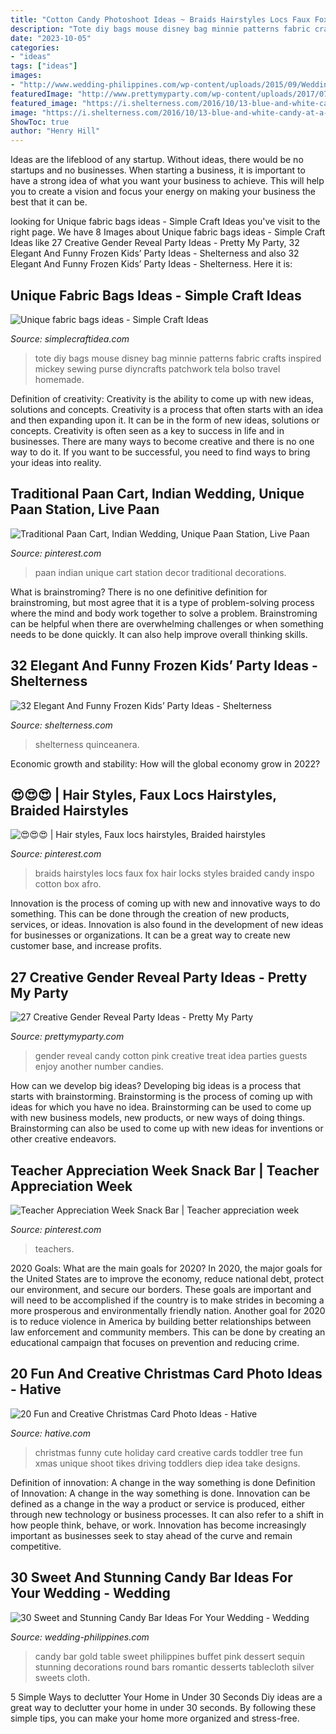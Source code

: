 ```yaml
---
title: "Cotton Candy Photoshoot Ideas ~ Braids Hairstyles Locs Faux Fox Hair Locks Styles Braided Candy Inspo Cotton Box Afro"
description: "Tote diy bags mouse disney bag minnie patterns fabric crafts inspired mickey sewing purse diyncrafts patchwork tela bolso travel homemade"
date: "2023-10-05"
categories:
- "ideas"
tags: ["ideas"]
images:
- "http://www.wedding-philippines.com/wp-content/uploads/2015/09/Wedding-Philippines-30-Sweet-and-Stunning-Candy-Bar-Buffet-Food-Ideas-For-Your-Wedding-25.jpg"
featuredImage: "http://www.prettymyparty.com/wp-content/uploads/2017/07/blue-pink-cotton-candy.jpg"
featured_image: "https://i.shelterness.com/2016/10/13-blue-and-white-candy-at-a-Frozen-birthday-party.jpg"
image: "https://i.shelterness.com/2016/10/13-blue-and-white-candy-at-a-Frozen-birthday-party.jpg"
ShowToc: true
author: "Henry Hill"
---
```



Ideas are the lifeblood of any startup. Without ideas, there would be no startups and no businesses. When starting a business, it is important to have a strong idea of what you want your business to achieve. This will help you to create a vision and focus your energy on making your business the best that it can be.

	

		
looking for Unique fabric bags ideas - Simple Craft Ideas you've visit to the right page. We have 8 Images about Unique fabric bags ideas - Simple Craft Ideas like 27 Creative Gender Reveal Party Ideas - Pretty My Party, 32 Elegant And Funny Frozen Kids’ Party Ideas - Shelterness and also 32 Elegant And Funny Frozen Kids’ Party Ideas - Shelterness. Here it is:
		
    
## Unique Fabric Bags Ideas - Simple Craft Ideas

<img loading=lazy src="https://simplecraftidea.com/wp-content/uploads/2018/01/fabric-bags-ideas-13.jpg" onerror="this.onerror=null;this.src='https://tse3.mm.bing.net/th?id=OIP.5vYYfzmjK_Vfzp9VkUqLYgHaJ6&amp;pid=15.1';" alt="Unique fabric bags ideas - Simple Craft Ideas">

_Source: simplecraftidea.com_

>tote diy bags mouse disney bag minnie patterns fabric crafts inspired mickey sewing purse diyncrafts patchwork tela bolso travel homemade. 

	

Definition of creativity: Creativity is the ability to come up with new ideas, solutions and concepts.
Creativity is a process that often starts with an idea and then expanding upon it. It can be in the form of new ideas, solutions or concepts. Creativity is often seen as a key to success in life and in businesses. There are many ways to become creative and there is no one way to do it. If you want to be successful, you need to find ways to bring your ideas into reality.

    
## Traditional Paan Cart, Indian Wedding, Unique Paan Station, Live Paan

<img loading=lazy src="https://i.pinimg.com/736x/00/dd/40/00dd408214dc5d834e916a23a1cff392.jpg" onerror="this.onerror=null;this.src='https://tse4.mm.bing.net/th?id=OIP.Tax2xn5Qvi8mSwOIODDzCgHaG-&amp;pid=15.1';" alt="Traditional Paan Cart, Indian Wedding, Unique Paan Station, Live Paan">

_Source: pinterest.com_

>paan indian unique cart station decor traditional decorations. 

	

What is brainstroming?
There is no one definitive definition for brainstroming, but most agree that it is a type of problem-solving process where the mind and body work together to solve a problem. Brainstroming can be helpful when there are overwhelming challenges or when something needs to be done quickly. It can also help improve overall thinking skills.

    
## 32 Elegant And Funny Frozen Kids’ Party Ideas - Shelterness

<img loading=lazy src="https://i.shelterness.com/2016/10/13-blue-and-white-candy-at-a-Frozen-birthday-party.jpg" onerror="this.onerror=null;this.src='https://tse1.mm.bing.net/th?id=OIP.rKgutsAI4butSwKw_3SMagHaNJ&amp;pid=15.1';" alt="32 Elegant And Funny Frozen Kids’ Party Ideas - Shelterness">

_Source: shelterness.com_

>shelterness quinceanera. 

	

Economic growth and stability: How will the global economy grow in 2022?
 

    
## 😍😍😍 | Hair Styles, Faux Locs Hairstyles, Braided Hairstyles

<img loading=lazy src="https://i.pinimg.com/736x/b7/16/93/b71693e49f90571fd5a94e20dfe8cc1a.jpg" onerror="this.onerror=null;this.src='https://tse1.mm.bing.net/th?id=OIP.XQgIeaVefdz4Pq73-uBUWwHaNK&amp;pid=15.1';" alt="😍😍😍 | Hair styles, Faux locs hairstyles, Braided hairstyles">

_Source: pinterest.com_

>braids hairstyles locs faux fox hair locks styles braided candy inspo cotton box afro. 

	

Innovation is the process of coming up with new and innovative ways to do something. This can be done through the creation of new products, services, or ideas. Innovation is also found in the development of new ideas for businesses or organizations. It can be a great way to create new customer base, and increase profits.

    
## 27 Creative Gender Reveal Party Ideas - Pretty My Party

<img loading=lazy src="http://www.prettymyparty.com/wp-content/uploads/2017/07/blue-pink-cotton-candy.jpg" onerror="this.onerror=null;this.src='https://tse3.mm.bing.net/th?id=OIP.qwN4yKxSX0O3iQPpGp_ubwHaJ4&amp;pid=15.1';" alt="27 Creative Gender Reveal Party Ideas - Pretty My Party">

_Source: prettymyparty.com_

>gender reveal candy cotton pink creative treat idea parties guests enjoy another number candies. 

	

How can we develop big ideas?
Developing big ideas is a process that starts with brainstorming. Brainstorming is the process of coming up with ideas for which you have no idea. Brainstorming can be used to come up with new business models, new products, or new ways of doing things. Brainstorming can also be used to come up with new ideas for inventions or other creative endeavors.

    
## Teacher Appreciation Week Snack Bar | Teacher Appreciation Week

<img loading=lazy src="https://i.pinimg.com/736x/68/3e/98/683e98855e10122d3116ceb465bb952c.jpg" onerror="this.onerror=null;this.src='https://tse4.mm.bing.net/th?id=OIP.UH82NYyQuGBO5l9_ofo8OwHaLH&amp;pid=15.1';" alt="Teacher Appreciation Week Snack Bar | Teacher appreciation week">

_Source: pinterest.com_

>teachers. 

	

2020 Goals: What are the main goals for 2020?
In 2020, the major goals for the United States are to improve the economy, reduce national debt, protect our environment, and secure our borders. These goals are important and will need to be accomplished if the country is to make strides in becoming a more prosperous and environmentally friendly nation. Another goal for 2020 is to reduce violence in America by building better relationships between law enforcement and community members. This can be done by creating an educational campaign that focuses on prevention and reducing crime.

    
## 20 Fun And Creative Christmas Card Photo Ideas - Hative

<img loading=lazy src="https://hative.com/wp-content/uploads/2014/11/christmas-card-photo-ideas/19-christmas-card-photo-ideas.jpg" onerror="this.onerror=null;this.src='https://tse3.mm.bing.net/th?id=OIP.oRaY5QY4AGzTNCpJzST8AQHaKD&amp;pid=15.1';" alt="20 Fun and Creative Christmas Card Photo Ideas - Hative">

_Source: hative.com_

>christmas funny cute holiday card creative cards toddler tree fun xmas unique shoot tikes driving toddlers diep idea take designs. 

	

Definition of innovation: A change in the way something is done
Definition of Innovation: A change in the way something is done. Innovation can be defined as a change in the way a product or service is produced, either through new technology or business processes. It can also refer to a shift in how people think, behave, or work. Innovation has become increasingly important as businesses seek to stay ahead of the curve and remain competitive.

    
## 30 Sweet And Stunning Candy Bar Ideas For Your Wedding - Wedding

<img loading=lazy src="http://www.wedding-philippines.com/wp-content/uploads/2015/09/Wedding-Philippines-30-Sweet-and-Stunning-Candy-Bar-Buffet-Food-Ideas-For-Your-Wedding-25.jpg" onerror="this.onerror=null;this.src='https://tse2.mm.bing.net/th?id=OIP.8EEj61zljwnOTN2vl2nthwHaLH&amp;pid=15.1';" alt="30 Sweet and Stunning Candy Bar Ideas For Your Wedding - Wedding">

_Source: wedding-philippines.com_

>candy bar gold table sweet philippines buffet pink dessert sequin stunning decorations round bars romantic desserts tablecloth silver sweets cloth. 

	

5 Simple Ways to declutter Your Home in Under 30 Seconds
Diy ideas are a great way to declutter your home in under 30 seconds. By following these simple tips, you can make your home more organized and stress-free.

